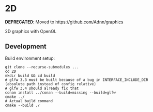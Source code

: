 # 2D

**DEPRECATED**: Moved to https://github.com/Adnn/graphics

2D graphics with OpenGL

## Development

Build environment setup:

    git clone --recurse-submodules ...
    cd 2D
    mkdir build && cd build
    # glfw 3.3 must be built because of a bug in INTERFACE_INCLUDE_DIR (absolute path instead of config relative)
    # glfw 3.4 should already fix that
    conan install ../conan --build=missing --build=glfw
    cmake ../
    # Actual build command
    cmake --build ./
